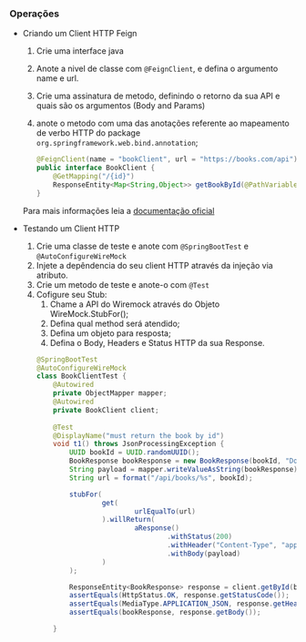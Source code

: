### Operações

- Criando um Client HTTP Feign

    1. Crie uma interface java 
    2. Anote a nivel de classe com `@FeignClient`, e defina o argumento name e url.
    3. Crie uma assinatura de metodo, definindo o retorno da sua API  e quais são os argumentos (Body and Params)
    4. anote o metodo com uma das anotações referente ao mapeamento de verbo HTTP do package `org.springframework.web.bind.annotation`;

        ```java
        @FeignClient(name = "bookClient", url = "https://books.com/api")
        public interface BookClient {
            @GetMapping("/{id}")
            ResponseEntity<Map<String,Object>> getBookById(@PathVariable Long id); 
        }
        ```

    Para mais informações leia a [documentação oficial](https://docs.spring.io/spring-cloud-openfeign/docs/current/reference/html/#spring-cloud-feign)

- Testando um Client HTTP
    1. Crie uma classe de teste e anote com `@SpringBootTest` e `@AutoConfigureWireMock`
    2. Injete a depêndencia do seu client HTTP através da injeção via atributo.
    3. Crie um metodo de teste e anote-o com `@Test`
    4. Cofigure seu Stub:
        1. Chame a API do Wiremock através do Objeto WireMock.StubFor();
        2. Defina qual method será atendido;
        3. Defina um objeto para resposta;
        4. Defina o Body, Headers e Status HTTP da sua Response.  
        ```java
        @SpringBootTest
        @AutoConfigureWireMock
        class BookClientTest {
            @Autowired
            private ObjectMapper mapper;
            @Autowired
            private BookClient client;
            
            @Test
            @DisplayName("must return the book by id")
            void t1() throws JsonProcessingException {
                UUID bookId = UUID.randomUUID();
                BookResponse bookResponse = new BookResponse(bookId, "Domain Drive Design", "DDD", BigDecimal.TEN);
                String payload = mapper.writeValueAsString(bookResponse);
                String url = format("/api/books/%s", bookId);

                stubFor(
                        get(
                                urlEqualTo(url)
                        ).willReturn(
                                aResponse()
                                        .withStatus(200)
                                        .withHeader("Content-Type", "application/json")
                                        .withBody(payload)
                        )
                );

                ResponseEntity<BookResponse> response = client.getById(bookId);
                assertEquals(HttpStatus.OK, response.getStatusCode());
                assertEquals(MediaType.APPLICATION_JSON, response.getHeaders().getContentType());
                assertEquals(bookResponse, response.getBody());

            }
        ```
 